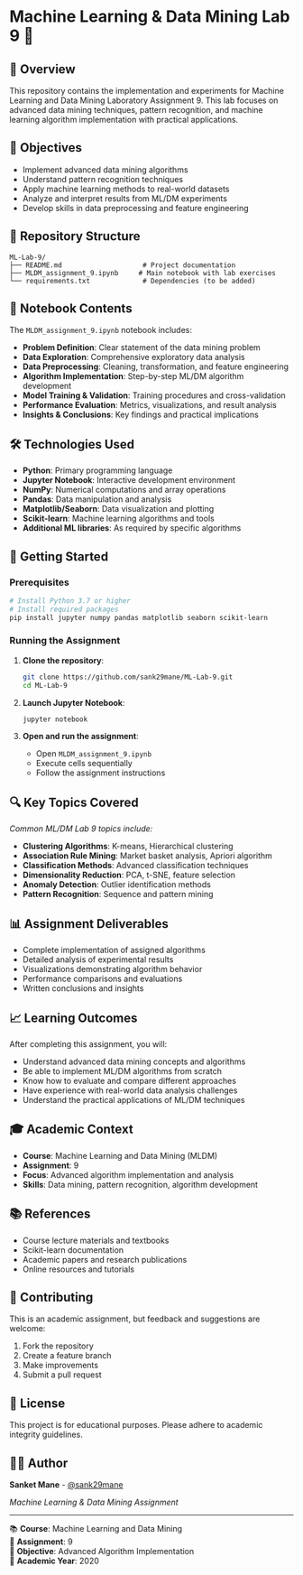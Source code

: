 # Machine Learning & Data Mining Lab 9 🔬

## 📖 Overview

This repository contains the implementation and experiments for Machine Learning and Data Mining Laboratory Assignment 9. This lab focuses on advanced data mining techniques, pattern recognition, and machine learning algorithm implementation with practical applications.

## 🎯 Objectives

- Implement advanced data mining algorithms
- Understand pattern recognition techniques
- Apply machine learning methods to real-world datasets
- Analyze and interpret results from ML/DM experiments
- Develop skills in data preprocessing and feature engineering

## 📁 Repository Structure

```
ML-Lab-9/
├── README.md                    # Project documentation
├── MLDM_assignment_9.ipynb     # Main notebook with lab exercises
└── requirements.txt             # Dependencies (to be added)
```

## 📓 Notebook Contents

The `MLDM_assignment_9.ipynb` notebook includes:

- **Problem Definition**: Clear statement of the data mining problem
- **Data Exploration**: Comprehensive exploratory data analysis
- **Data Preprocessing**: Cleaning, transformation, and feature engineering
- **Algorithm Implementation**: Step-by-step ML/DM algorithm development
- **Model Training & Validation**: Training procedures and cross-validation
- **Performance Evaluation**: Metrics, visualizations, and result analysis
- **Insights & Conclusions**: Key findings and practical implications

## 🛠️ Technologies Used

- **Python**: Primary programming language
- **Jupyter Notebook**: Interactive development environment
- **NumPy**: Numerical computations and array operations
- **Pandas**: Data manipulation and analysis
- **Matplotlib/Seaborn**: Data visualization and plotting
- **Scikit-learn**: Machine learning algorithms and tools
- **Additional ML libraries**: As required by specific algorithms

## 🚀 Getting Started

### Prerequisites

```bash
# Install Python 3.7 or higher
# Install required packages
pip install jupyter numpy pandas matplotlib seaborn scikit-learn
```

### Running the Assignment

1. **Clone the repository**:
   ```bash
   git clone https://github.com/sank29mane/ML-Lab-9.git
   cd ML-Lab-9
   ```

2. **Launch Jupyter Notebook**:
   ```bash
   jupyter notebook
   ```

3. **Open and run the assignment**:
   - Open `MLDM_assignment_9.ipynb`
   - Execute cells sequentially
   - Follow the assignment instructions

## 🔍 Key Topics Covered

*Common ML/DM Lab 9 topics include:*

- **Clustering Algorithms**: K-means, Hierarchical clustering
- **Association Rule Mining**: Market basket analysis, Apriori algorithm
- **Classification Methods**: Advanced classification techniques
- **Dimensionality Reduction**: PCA, t-SNE, feature selection
- **Anomaly Detection**: Outlier identification methods
- **Pattern Recognition**: Sequence and pattern mining

## 📊 Assignment Deliverables

- Complete implementation of assigned algorithms
- Detailed analysis of experimental results
- Visualizations demonstrating algorithm behavior
- Performance comparisons and evaluations
- Written conclusions and insights

## 📈 Learning Outcomes

After completing this assignment, you will:

- Understand advanced data mining concepts and algorithms
- Be able to implement ML/DM algorithms from scratch
- Know how to evaluate and compare different approaches
- Have experience with real-world data analysis challenges
- Understand the practical applications of ML/DM techniques

## 🎓 Academic Context

- **Course**: Machine Learning and Data Mining (MLDM)
- **Assignment**: 9
- **Focus**: Advanced algorithm implementation and analysis
- **Skills**: Data mining, pattern recognition, algorithm development

## 📚 References

- Course lecture materials and textbooks
- Scikit-learn documentation
- Academic papers and research publications
- Online resources and tutorials

## 🤝 Contributing

This is an academic assignment, but feedback and suggestions are welcome:

1. Fork the repository
2. Create a feature branch
3. Make improvements
4. Submit a pull request

## 📄 License

This project is for educational purposes. Please adhere to academic integrity guidelines.

## 👨‍💻 Author

**Sanket Mane** - [@sank29mane](https://github.com/sank29mane)

*Machine Learning & Data Mining Assignment*

---

📚 **Course**: Machine Learning and Data Mining  
📝 **Assignment**: 9  
🎯 **Objective**: Advanced Algorithm Implementation  
📅 **Academic Year**: 2020
